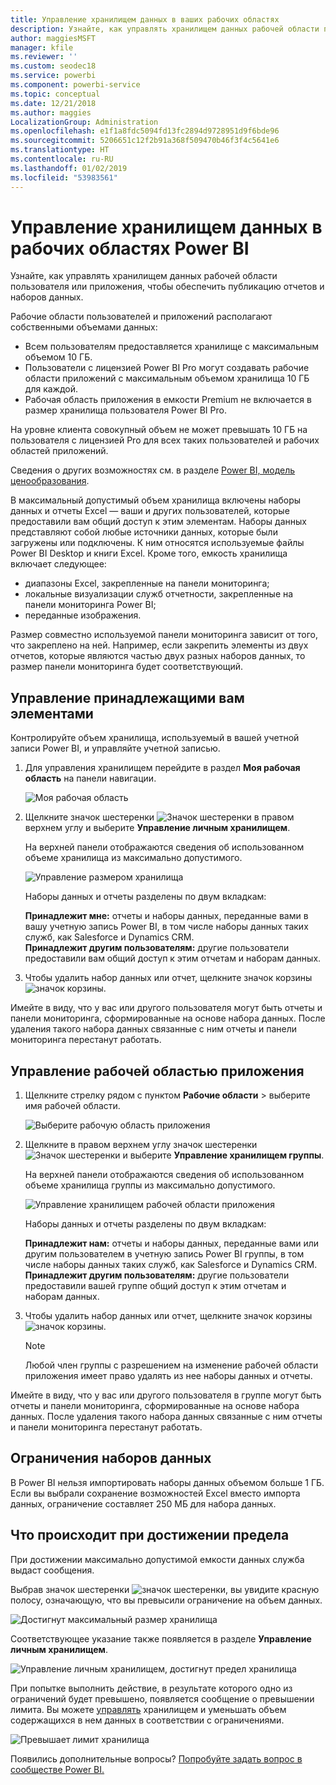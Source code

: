 ```yaml
---
title: Управление хранилищем данных в ваших рабочих областях
description: Узнайте, как управлять хранилищем данных рабочей области пользователя или приложения, чтобы обеспечить публикацию отчетов и наборов данных.
author: maggiesMSFT
manager: kfile
ms.reviewer: ''
ms.custom: seodec18
ms.service: powerbi
ms.component: powerbi-service
ms.topic: conceptual
ms.date: 12/21/2018
ms.author: maggies
LocalizationGroup: Administration
ms.openlocfilehash: e1f1a8fdc5094fd13fc2894d9728951d9f6bde96
ms.sourcegitcommit: 5206651c12f2b91a368f509470b46f3f4c5641e6
ms.translationtype: HT
ms.contentlocale: ru-RU
ms.lasthandoff: 01/02/2019
ms.locfileid: "53983561"
---
```

# <a name="manage-data-storage-in-power-bi-workspaces"></a>Управление хранилищем данных в рабочих областях Power BI

Узнайте, как управлять хранилищем данных рабочей области пользователя или приложения, чтобы обеспечить публикацию отчетов и наборов данных.

Рабочие области пользователей и приложений располагают собственными объемами данных:

* Всем пользователям предоставляется хранилище с максимальным объемом 10 ГБ.
* Пользователи с лицензией Power BI Pro могут создавать рабочие области приложений с максимальным объемом хранилища 10 ГБ для каждой.
* Рабочая область приложения в емкости Premium не включается в размер хранилища пользователя Power BI Pro.

На уровне клиента совокупный объем не может превышать 10 ГБ на пользователя с лицензией Pro для всех таких пользователей и рабочих областей приложений.

Сведения о других возможностях см. в разделе [Power BI, модель ценообразования](https://powerbi.microsoft.com/pricing).

В максимальный допустимый объем хранилища включены наборы данных и отчеты Excel — ваши и других пользователей, которые предоставили вам общий доступ к этим элементам. Наборы данных представляют собой любые источники данных, которые были загружены или подключены. К ним относятся используемые файлы Power BI Desktop и книги Excel. Кроме того, емкость хранилища включает следующее:

* диапазоны Excel, закрепленные на панели мониторинга;
* локальные визуализации служб отчетности, закрепленные на панели мониторинга Power BI;
* переданные изображения.

Размер совместно используемой панели мониторинга зависит от того, что закреплено на ней. Например, если закрепить элементы из двух отчетов, которые являются частью двух разных наборов данных, то размер панели мониторинга будет соответствующий.

<a name="manage"/>

## <a name="manage-items-you-own"></a>Управление принадлежащими вам элементами

Контролируйте объем хранилища, используемый в вашей учетной записи Power BI, и управляйте учетной записью.

1. Для управления хранилищем перейдите в раздел **Моя рабочая область** на панели навигации.
   
    ![Моя рабочая область](media/service-admin-manage-your-data-storage-in-power-bi/pbi_myworkspace.png)
2. Щелкните значок шестеренки ![Значок шестеренки](media/service-admin-manage-your-data-storage-in-power-bi/pbi_gearicon.png) в правом верхнем углу и выберите **Управление личным хранилищем**.
   
    На верхней панели отображаются сведения об использованном объеме хранилища из максимально допустимого.
   
    ![Управление размером хранилища](media/service-admin-manage-your-data-storage-in-power-bi/pbi_persnlstorage.png)
   
    Наборы данных и отчеты разделены по двум вкладкам:
   
    **Принадлежит мне:** отчеты и наборы данных, переданные вами в вашу учетную запись Power BI, в том числе наборы данных таких служб, как Salesforce и Dynamics CRM.  
    **Принадлежит другим пользователям:** другие пользователи предоставили вам общий доступ к этим отчетам и наборам данных.
1. Чтобы удалить набор данных или отчет, щелкните значок корзины ![значок корзины](media/service-admin-manage-your-data-storage-in-power-bi/pbi_deleteicon.png).

Имейте в виду, что у вас или другого пользователя могут быть отчеты и панели мониторинга, сформированные на основе набора данных. После удаления такого набора данных связанные с ним отчеты и панели мониторинга перестанут работать.

## <a name="manage-your-app-workspace"></a>Управление рабочей областью приложения
1. Щелкните стрелку рядом с пунктом **Рабочие области** \> выберите имя рабочей области.
   
    ![Выберите рабочую область приложения](media/service-admin-manage-your-data-storage-in-power-bi/pbi_groupworkspaces.png)
2. Щелкните в правом верхнем углу значок шестеренки ![Значок шестеренки](media/service-admin-manage-your-data-storage-in-power-bi/pbi_gearicon.png) и выберите **Управление хранилищем группы**.
   
    На верхней панели отображаются сведения об использованном объеме хранилища группы из максимально допустимого.
   
    ![Управление хранилищем рабочей области приложения](media/service-admin-manage-your-data-storage-in-power-bi/pbi_groupstorage.png)
   
    Наборы данных и отчеты разделены по двум вкладкам:
   
    **Принадлежит нам:** отчеты и наборы данных, переданные вами или другим пользователем в учетную запись Power BI группы, в том числе наборы данных таких служб, как Salesforce и Dynamics CRM.
    **Принадлежит другим пользователям:** другие пользователи предоставили вашей группе общий доступ к этим отчетам и наборам данных.
3. Чтобы удалить набор данных или отчет, щелкните значок корзины ![значок корзины](media/service-admin-manage-your-data-storage-in-power-bi/pbi_deleteicon.png).
   
   > [!NOTE]
   > Любой член группы с разрешением на изменение рабочей области приложения имеет право удалять из нее наборы данных и отчеты.
   > 
   > 

Имейте в виду, что у вас или другого пользователя в группе могут быть отчеты и панели мониторинга, сформированные на основе набора данных. После удаления такого набора данных связанные с ним отчеты и панели мониторинга перестанут работать.

## <a name="dataset-limits"></a>Ограничения наборов данных
В Power BI нельзя импортировать наборы данных объемом больше 1 ГБ. Если вы выбрали сохранение возможностей Excel вместо импорта данных, ограничение составляет 250 МБ для набора данных.

## <a name="what-happens-when-you-reach-a-limit"></a>Что происходит при достижении предела
При достижении максимально допустимой емкости данных служба выдаст сообщения. 

Выбрав значок шестеренки ![значок шестеренки](media/service-admin-manage-your-data-storage-in-power-bi/pbi_gearicon.png), вы увидите красную полосу, означающую, что вы превысили ограничение на объем данных.

![Достигнут максимальный размер хранилища](media/service-admin-manage-your-data-storage-in-power-bi/manage-storage-limit.png)

Соответствующее указание также появляется в разделе **Управление личным хранилищем**.

 ![Управление личным хранилищем, достигнут предел хранилища](media/service-admin-manage-your-data-storage-in-power-bi/manage-storage-limit2.png)

 При попытке выполнить действие, в результате которого одно из ограничений будет превышено, появляется сообщение о превышении лимита. Вы можете [управлять](#manage) хранилищем и уменьшать объем содержащихся в нем данных в соответствии с ограничениями.

 ![Превышает лимит хранилища](media/service-admin-manage-your-data-storage-in-power-bi/powerbi-pro-over-limit.png)

 Появились дополнительные вопросы? [Попробуйте задать вопрос в сообществе Power BI.](http://community.powerbi.com/)

